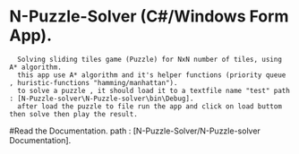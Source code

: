 # N-Puzzle-Solver (C#/Windows Form App).
      Solving sliding tiles game (Puzzle) for NxN number of tiles, using A* algorithm.
      this app use A* algorithm and it's helper functions (priority queue , huristic-functions "hamming/manhattan").
      to solve a puzzle , it should load it to a textfile name "test" path : [N-Puzzle-solver\N-Puzzle-solver\bin\Debug].
      after load the puzzle to file run the app and click on load buttom then solve then play the result.
#Read the Documentation. path : [N-Puzzle-Solver/N-Puzzle-solver Documentation].

